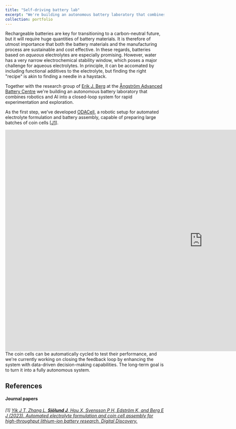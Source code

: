 ```yaml
---
title: "Self-driving battery lab"
excerpt: "We're building an autonomous battery laboratory that combines robotics and AI into a closed-loop system for rapid experimentation and exploration.<br><br><img src='/images/odacell.png'>"
collection: portfolio
---
```


Rechargeable batteries are key for transitioning to a carbon-neutral future, but it will require huge quantities of battery materials. It is therefore of utmost importance that both the battery materials and the manufacturing process are sustainable and cost effective. In these regards, batteries based on _aqueous_ electrolytes are especially promising. However, water has a very narrow electrochemical stability window, which poses a major challenge for aqueous electrolytes. In principle, it can be accomated by including functional additives to the electrolyte, but finding the right "recipe" is akin to finding a needle in a haystack.
  
Together with the research group of [Erik J. Berg](https://scholar.google.se/citations?user=ErU9OB4AAAAJ&hl=sv&oi=ao) at the [Ångström Advanced Battery Centre](https://www.kemi.uu.se/angstrom/research/structural-chemistry/aabc) we're building an autonomous battery laboratory that combines robotics and AI into a closed-loop system for rapid experimentation and exploration. 

As the first step, we've developed [ODACell](https://github.com/jyik/ODACell), a robotic setup for automated electrolyte formulation and battery assembly, capable of preparing large batches of coin cells \[[J1](#references)\].
<iframe width="1250" height="703" src="https://www.youtube.com/embed/mAtBjrnRx-I" title="ODACell Coin Cell Assembly Demo" frameborder="0" allow="accelerometer; autoplay; clipboard-write; encrypted-media; gyroscope; picture-in-picture; web-share" allowfullscreen></iframe>
The coin cells can be automatically cycled to test their performance, and we're currently working on closing the feedback loop by enhancing the system with data-driven decision-making capabilities. The long-term goal is to turn it into a fully autonomous system. 

## References

#### Journal papers
###### \[1\] [<SPAN STYLE="font-weight:normal">Yik J T, Zhang L, **Sjölund J**, Hou X, Svensson P H, Edström K, and Berg E J (2023). _Automated electrolyte formulation and coin cell assembly for high-throughput lithium-ion battery research_. Digital Discovery.</SPAN>](https://doi.org/10.1039/D3DD00058C)








